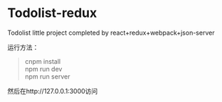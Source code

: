 # Todolist-redux
Todolist little project completed by react+redux+webpack+json-server


运行方法：
> cnpm install <br>
 > npm run dev  <br>
 > npm run server <br>

  然后在http://127.0.0.1:3000访问